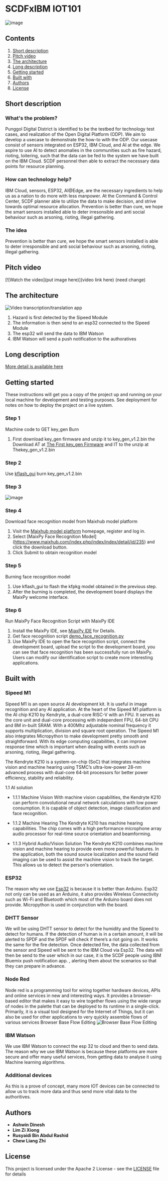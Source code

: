 # SCDFxIBM IOT101
![image](https://github.com/Ashwwi/Goaldiggers-Iot_SCDFXIBM/blob/master/resources/fire.png)

## Contents

1. [Short description](#short-description)
1. [Pitch video](#pitch-video)
1. [The architecture](#the-architecture)
1. [Long description](#long-description)
1. [Getting started](#getting-started)
1. [Built with](#built-with)
1. [Authors](#authors)
1. [License](#license)

## Short description

### What's the problem?

Punggol Digital District is identified to be the testbed for technology test cases, and realization of the Open Digital Platform (ODP). We aim to develop a usecase to demonstrate the how-to with the ODP. Our usecase consist of sensors integrated on ESP32, IBM Cloud, and AI at the edge. We aspire to use AI to detect anomalies in the communities such as fire hazard, rioting, loitering, such that the data can be fed to the system we have built on the IBM Cloud. SCDF personnel then able to extract the necessary data points for resource planning.

### How can technology help?

IBM Cloud, sensors, ESP32, AI@Edge, are the necessary ingredients to help us as a nation to do more with less manpower. At the Command & Control Center, SCDF planner able to utilize the data to make decision, and strive towards optimal resource allocation. Prevention is better than cure, we hope the smart sensors installed able to deter irresonsible and anti social behaviour such as arsoning, rioting, illegal gathering.

### The idea

Prevention is better than cure, we hope the smart sensors installed is able to deter irresponsible and anti social behaviour such as arsoning, rioting, illegal gathering.

## Pitch video

[![Watch the video](put image here)](video link here) (need change)

## The architecture

![Video transcription/translation app](https://github.com/Ashwwi/Goaldiggers-Iot_SCDFXIBM/blob/master/resources/Architecture2.JPG)

1. Hazard is first detected by the Sipeed Module
2. The information is then send to an esp32 connected to the Sipeed Module
3. The esp32 will send the data to IBM Watson 
4. IBM Watson will send a push notification to the authoratives

## Long description

[More detail is available here](DESCRIPTION.md)

## Getting started

These instructions will get you a copy of the project up and running on your local machine for development and testing purposes. See deployment for notes on how to deploy the project on a live system. 

###  Step 1
Machine code to GET key_gen Burn
  1. First download key_gen firmware and unzip it to key_gen_v1.2.bin
the Download AT at [The First key_gen Firmware](https://en.bbs.sipeed.com/uploads/default/original/1X/bca0832bed92a1ada63bd05327688784e2ef14d1.zip) and IT to the unzip at Thekey_gen_v1.2.bin

### Step 2
Use [kflash_gui](https://github.com/sipeed/kflash_gui/releases/tag/v1.5.3) burn key_gen_v1.2.bin

### Step 3
![image](https://github.com/Ashwwi/Goaldiggers-Iot_SCDFXIBM/blob/master/resources/step3.png)

### Step 4
Download face recognition model from Maixhub model platform
  1. Visit the [Maixhub model platform](https://www.maixhub.com/) homepage, register and log in.
  2.	Select [MaixPy Face Recognition Model]
(https://www.maixhub.com/index.php/index/index/detail/id/235) and click the download button.
  3. Click Submit to obtain recognition model
  
### Step 5
Burning face recognition model
  1. Use kflash_gui to flash the kfpkg model obtained in the previous step.
  2. After the burning is completed, the development board displays the MaixPy welcome interface.

### Step 6
Run MaixPy Face Recognition Script with MaixPy IDE
  1. Install the MaixPy IDE, see [MiaxPy IDE](https://blog.sipeed.com/p/612.html) for Details.
  2. Get face recognition script [demo_face_recognition.py](https://github.com/sipeed/MaixPy_scripts/blob/master/machine_vision/demo_face_recognition.py)
  3. Use MaixPy IDE to open the face recognition script, connect the development board, upload the script to the development board, you can see that face recognition has been successfully run on MaixPy. Users can modify our identification script to create more interesting applications.

## Built with

### Sipeed M1

Sipeed M1 is an open source AI development kit. It is useful in image recognition and any AI application. At the heart of the Sipeed M1 platform is the AI chip K210 by Kendryte, a dual-core RISC-V with an FPU. It serves as the core unit and dual-core processing with independent FPU, 64-bit CPU and 8M in-built SRAM. With a 400Mhz adjustable nominal frequency it supports multiplication, division and square root operation. The Sipeed M1 also integrates Micropython to make development pretty smooth and straightforward. With its edge computing capabilities, it can improve response time which is important when dealing with events such as arsoning, rioting, illegal gathering.

The Kendryte K210 is a system-on-chip (SoC) that integrates machine vision and machine hearing using TSMC’s ultra-low-power 28-nm advanced process with dual-core 64-bit processors for better power efficiency, stability and reliability. 

1.1   AI solution 

- 1.1.1 Machine Vision With machine vision capabilities, the Kendryte K210 can perform convolutional neural network calculations with low power consumption. It is capable of object detection, image classification and face recognition.

- 1.1.2 Machine Hearing The Kendryte K210 has machine hearing capabilities. The chip comes with a high performance microphone array audio processor for real-time source orientation and beamforming. 

- 1.1.3 Hybrid Audio/Vision Solution The Kendryte K210 combines machine vision and machine hearing to provide even more powerful features. In the application, both the sound source localization and the sound field imaging can be used to assist the machine vision to track the target. This allows us to detect the person's orientation.

### ESP32

The reason why we use [Esp32](https://techexplorations.com/guides/esp32/begin/esp32ard/#:~:text=The%20additional%20features%20that%20the,that%20alone%20is%20very%20desirable.&text=The%20ESP32%20dev%20kit%20is,board%20for%20a%20lower%20price.) is because it is better than Arduino. Esp32 not only can be used as an Arduino, it also provides Wireless Connectivity such as Wi-Fi and Bluetooth which most of the Arduino board does not provide. Micropython is used in conjunction with the board.

### DHTT Sensor
We will be using DHTT sensor to detect for the humidity and the Sipeed to detect for humans. If the detection of human is in a certain amount, it will be alerted to SPDF and the SPDF will check if there’s a riot going on. It works the same for the fire detection. Once detected fire, the data collected from the sensor and Sipeed will be sent to the IBM Cloud via Esp32. The data will then be send to the user which in our case, it is the SCDF people using IBM Bluemix push notification app. , alerting them about the scenarios so that they can prepare in advance.

### Node Red

Node red is a programming tool for wiring together hardware devices, APIs and online services in new and interesting ways. It provides a browser-based editor that makes it easy to wire together flows using the wide range of nodes in the palette that can be deployed to its runtime in a single-click.
Primarily, it is a visual tool designed for the Internet of Things, but it can also be used for other applications to very quickly assemble flows of various services
Browser Base Flow Editing
![Browser Base Flow Editing](https://github.com/Ashwwi/Goaldiggers-Iot_SCDFXIBM/blob/master/resources/flow.jpg)

### IBM Watson
We use IBM Watson to connect the esp 32 to cloud and then to send data. The reason why we use IBM Watson is because these platforms are more secure and offer many useful services, from getting data to analyse it using Machine learning algorithms. 

### Additional devices
As this is a prove of concept, many more IOT devices can be connected to allow us to track more data and thus send more vital data to the authoritives. 

## Authors

* **Ashwin Dinesh**  
* **Lim Zi Xiong**  
* **Rusyaidi Bin Abdul Rashid**  
* **Chew Liang Zhi**  

## License

This project is licensed under the Apache 2 License - see the [LICENSE](LICENSE) file for details



